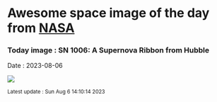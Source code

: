 
# Awesome space image of the day from [NASA](https://api.nasa.gov/)

### Today image : SN 1006: A Supernova Ribbon from Hubble
Date : 2023-08-06

![](https://apod.nasa.gov/apod/image/2308/SN1006_Hubble_960.jpg)

<small>Latest update : Sun Aug  6 14:10:14 2023</small>
        